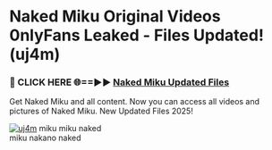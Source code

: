 # Naked Miku Original Videos 0nlyFans Leaked - Files Updated! (uj4m)

<h3>🔴 CLICK HERE 🌐==►► <a href="https://tinyurl.com/up5wt9bj" rel="nofollow">Naked Miku Updated Files</a></h3>

Get Naked Miku and all content. Now you can access all videos and pictures of Naked Miku. New Updated Files 2025!

[![uj4m](https://i.imgur.com/ABiUzMV.gif)](https://tinyurl.com/up5wt9bj)
miku miku naked<br>
miku nakano naked